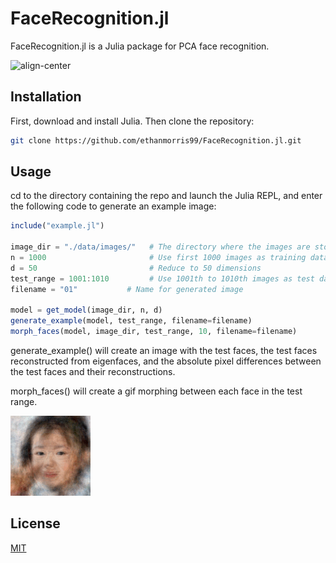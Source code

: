 # FaceRecognition.jl

FaceRecognition.jl is a Julia package for PCA face recognition.

![align-center](examples/example_01.png)

## Installation

First, download and install Julia. Then clone the repository:

```bash
git clone https://github.com/ethanmorris99/FaceRecognition.jl.git
```

## Usage

cd to the directory containing the repo and launch the Julia REPL, and enter the following code to generate an example image:

```julia
include("example.jl")

image_dir = "./data/images/"   # The directory where the images are stored
n = 1000                       # Use first 1000 images as training data
d = 50                         # Reduce to 50 dimensions
test_range = 1001:1010         # Use 1001th to 1010th images as test data
filename = "01"           # Name for generated image

model = get_model(image_dir, n, d)
generate_example(model, test_range, filename=filename)
morph_faces(model, image_dir, test_range, 10, filename=filename)
```

generate_example() will create an image with the test faces, the test faces reconstructed from eigenfaces, and the absolute pixel differences between the test faces and their reconstructions.

morph_faces() will create a gif morphing between each face in the test range.

![align-center](examples/morph_01.gif)

## License

[MIT](https://choosealicense.com/licenses/mit/)
